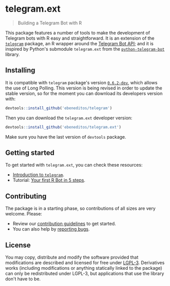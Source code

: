# telegram.ext

> Building a Telegram Bot with R

This package features a number of tools to make the development of Telegram bots with R easy and straightforward.
It is an extension of the 
[`telegram`](https://github.com/lbraglia/telegram) package, an R wrapper around the
[Telegram Bot API](http://core.telegram.org/bots/api); and it is inspired by Python's submodule `telegram.ext` from the
[`python-telegram-bot`](https://github.com/python-telegram-bot/python-telegram-bot) library.

## Installing

It is compatible with `telegram` package's version [`0.6.2-dev`](https://github.com/ebeneditos/telegram), which allows the use of Long Polling.
This version is being revised in order to update the stable version, so for the moment you can download its developers version with:

```r
devtools::install_github('ebeneditos/telegram')
```

Then you can download the `telegram.ext` developer version:

```r
devtools::install_github('ebeneditos/telegram.ext')
```

Make sure you have the last version of `devtools` package.

## Getting started

To get started with `telegram.ext`, you can check these resources:

- [Introduction to `telegram`](https://github.com/lbraglia/telegram#telegram).
- Tutorial: [Your first R Bot in 5 steps](https://github.com/ebeneditos/telegram.ext/wiki/Tutorial-–-Your-first-R-Bot-in-5-steps).

## Contributing

The package is in a starting phase, so contributions of all sizes are very welcome. Please:
- Review our [contribution guidelines](https://github.com/ebeneditos/telegram.ext/blob/master/CONTRIBUTING.md) to get started.
- You can also help by [reporting bugs](https://github.com/ebeneditos/telegram.ext/issues/new).

## License

You may copy, distribute and modify the software provided that modifications are described and licensed for free under [LGPL-3](https://www.gnu.org/licenses/lgpl-3.0.html). Derivatives works (including modifications or anything statically linked to the package) can only be redistributed under LGPL-3, but applications that use the library don't have to be.
